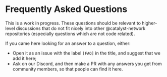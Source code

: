 # Frequently Asked Questions

This is a work in progress. These questions should be relevant to higher-level discussions that do not fit nicely into other @catalyst-network repositories (especially questions which are not code related).

If you came here looking for an answer to a question, either:
- Open it as an issue with the label `[FAQ]` in the title, and suggest that we add it here;
- Ask on our Discord, and then make a PR with any answers you get from community members, so that people can find it here.
